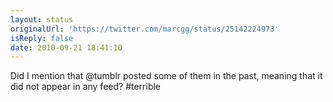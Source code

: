 ```yaml
---
layout: status
originalUrl: 'https://twitter.com/marcgg/status/25142224973'
isReply: false
date: 2010-09-21 18:41:10
---
```


Did I mention that @tumblr posted some of them in the past, meaning that it did not appear in any feed? #terrible
